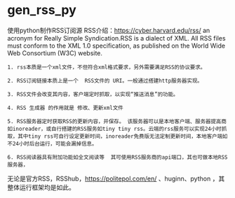 # gen_rss_py
使用python制作RSS订阅源
	RSS介绍：https://cyber.harvard.edu/rss/
	an acronym for Really Simple Syndication.RSS is a dialect of XML. All RSS files must conform to the XML 1.0 specification, as published on the World Wide Web Consortium (W3C) website.
	
	
	
	
	1. rss本质是一个xml文件，不但符合xml格式要求，另外需要满足RSS的协议要求。

	2. RSS订阅链接本质上是一个  RSS文件的 URI。一般通过搭建http服务器实现。

	3. RSS文件会改变其内容，客户端定时抓取，以实现“推送消息”的功能。

	4. RSS 生成器 的作用就是 修改、更新xml文件

	5. RSS服务器定时获取RSS的更新内容，并保存。 该服务器可以是本地客户端、服务器提高商如inoreader，或自行搭建的RSS服务如tiny tiny rss。云端的rss服务可以实现24小时抓取，其中tiny rss可自行设定更新时间，inoreader免费版无法定制更新时间，本地客户端如不24小时后台运行，可能会漏掉信息。

	6. RSS阅读器具有附加功能如全文阅读等  其可使用RSS服务商的api端口，其也可做本地RSS服务器，

无论是官方RSS，RSShub，https://politepol.com/en/ 、huginn、python ，其整体运行框架均是如此。

